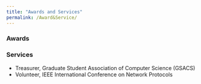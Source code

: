 ```yaml
---
title: "Awards and Services" 
permalink: /Award&Service/
---
```


<!-- {% include base_path %} -->

### Awards

### Services
 * Treasurer, Graduate Student Association of Computer Science (GSACS)
 * Volunteer, IEEE International Conference on Network Protocols
